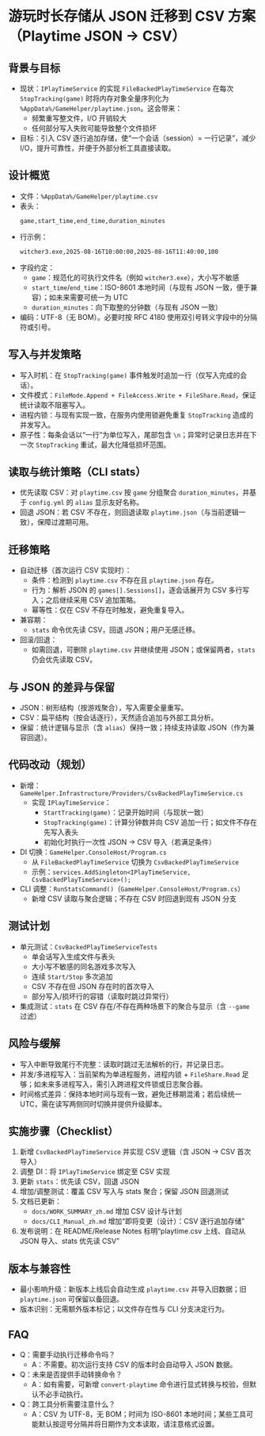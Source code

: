 # 游玩时长存储从 JSON 迁移到 CSV 方案（Playtime JSON -> CSV）

## 背景与目标
- 现状：`IPlayTimeService` 的实现 `FileBackedPlayTimeService` 在每次 `StopTracking(game)` 时将内存对象全量序列化为 `%AppData%/GameHelper/playtime.json`。这会带来：
  - 频繁重写整文件，I/O 开销较大
  - 任何部分写入失败可能导致整个文件损坏
- 目标：引入 CSV 逐行追加存储，使“一个会话（session）= 一行记录”，减少 I/O，提升可靠性，并便于外部分析工具直接读取。

## 设计概览
- 文件：`%AppData%/GameHelper/playtime.csv`
- 表头：
  ```text
  game,start_time,end_time,duration_minutes
  ```
- 行示例：
  ```text
  witcher3.exe,2025-08-16T10:00:00,2025-08-16T11:40:00,100
  ```
- 字段约定：
  - `game`：规范化的可执行文件名（例如 `witcher3.exe`），大小写不敏感
  - `start_time`/`end_time`：ISO-8601 本地时间（与现有 JSON 一致，便于兼容）；如未来需要可统一为 UTC
  - `duration_minutes`：向下取整的分钟数（与现有 JSON 一致）
- 编码：UTF-8（无 BOM）。必要时按 RFC 4180 使用双引号转义字段中的分隔符或引号。

## 写入与并发策略
- 写入时机：在 `StopTracking(game)` 事件触发时追加一行（仅写入完成的会话）。
- 文件模式：`FileMode.Append + FileAccess.Write + FileShare.Read`，保证统计读取不阻塞写入。
- 进程内锁：与现有实现一致，在服务内使用锁避免重复 `StopTracking` 造成的并发写入。
- 原子性：每条会话以“一行”为单位写入，尾部包含 `\n`；异常时记录日志并在下一次 `StopTracking` 重试，最大化降低损坏范围。

## 读取与统计策略（CLI stats）
- 优先读取 CSV：对 `playtime.csv` 按 `game` 分组聚合 `duration_minutes`，并基于 `config.yml` 的 `alias` 显示友好名称。
- 回退 JSON：若 CSV 不存在，则回退读取 `playtime.json`（与当前逻辑一致），保障过渡期可用。

## 迁移策略
- 自动迁移（首次运行 CSV 实现时）：
  - 条件：检测到 `playtime.csv` 不存在且 `playtime.json` 存在。
  - 行为：解析 JSON 的 `games[].Sessions[]`，逐会话展开为 CSV 多行写入；之后继续采用 CSV 追加策略。
  - 幂等性：仅在 CSV 不存在时触发，避免重复导入。
- 兼容期：
  - `stats` 命令优先读 CSV，回退 JSON；用户无感迁移。
- 回滚/回退：
  - 如需回退，可删除 `playtime.csv` 并继续使用 JSON；或保留两者，`stats` 仍会优先读取 CSV。

## 与 JSON 的差异与保留
- JSON：树形结构（按游戏聚合），写入需要全量重写。
- CSV：扁平结构（按会话逐行），天然适合追加与外部工具分析。
- 保留：统计逻辑与显示（含 `alias`）保持一致；持续支持读取 JSON（作为兼容回退）。

## 代码改动（规划）
- 新增：`GameHelper.Infrastructure/Providers/CsvBackedPlayTimeService.cs`
  - 实现 `IPlayTimeService`：
    - `StartTracking(game)`：记录开始时间（与现状一致）
    - `StopTracking(game)`：计算分钟数并向 CSV 追加一行；如文件不存在先写入表头
    - 初始化时执行一次性 JSON -> CSV 导入（若满足条件）
- DI 切换：`GameHelper.ConsoleHost/Program.cs`
  - 从 `FileBackedPlayTimeService` 切换为 `CsvBackedPlayTimeService`
  - 示例：`services.AddSingleton<IPlayTimeService, CsvBackedPlayTimeService>();`
- CLI 调整：`RunStatsCommand()`（`GameHelper.ConsoleHost/Program.cs`）
  - 新增 CSV 读取与聚合逻辑；不存在 CSV 时回退到现有 JSON 分支

## 测试计划
- 单元测试：`CsvBackedPlayTimeServiceTests`
  - 单会话写入生成文件与表头
  - 大小写不敏感的同名游戏多次写入
  - 连续 `Start/Stop` 多次追加
  - CSV 不存在但 JSON 存在时的首次导入
  - 部分写入/损坏行的容错（读取时跳过异常行）
- 集成测试：`stats` 在 CSV 存在/不存在两种场景下的聚合与显示（含 `--game` 过滤）

## 风险与缓解
- 写入中断导致尾行不完整：读取时跳过无法解析的行，并记录日志。
- 并发/多进程写入：当前架构为单进程服务，进程内锁 + `FileShare.Read` 足够；如未来多进程写入，需引入跨进程文件锁或日志聚合器。
- 时间格式差异：保持本地时间与现有一致，避免迁移期混淆；若后续统一 UTC，需在读写两侧同时切换并提供升级脚本。

## 实施步骤（Checklist）
1) 新增 `CsvBackedPlayTimeService` 并实现 CSV 逻辑（含 JSON -> CSV 首次导入）
2) 调整 DI：将 `IPlayTimeService` 绑定至 CSV 实现
3) 更新 `stats`：优先读 CSV，回退 JSON
4) 增加/调整测试：覆盖 CSV 写入与 stats 聚合；保留 JSON 回退测试
5) 文档已更新：
   - `docs/WORK_SUMMARY_zh.md` 增加 CSV 设计与计划
   - `docs/CLI_Manual_zh.md` 增加“即将变更（设计）：CSV 逐行追加存储”
6) 发布说明：在 README/Release Notes 标明“playtime.csv 上线、自动从 JSON 导入、stats 优先读 CSV”

## 版本与兼容性
- 最小影响升级：新版本上线后会自动生成 `playtime.csv` 并导入旧数据；旧 `playtime.json` 可保留以备回退。
- 版本识别：无需额外版本标记；以文件存在性与 CLI 分支决定行为。

## FAQ
- Q：需要手动执行迁移命令吗？
  - A：不需要。初次运行支持 CSV 的版本时会自动导入 JSON 数据。
- Q：未来是否提供手动转换命令？
  - A：如有需要，可新增 `convert-playtime` 命令进行显式转换与校验，但默认不必手动执行。
- Q：跨工具分析需要注意什么？
  - A：CSV 为 UTF-8，无 BOM；时间为 ISO-8601 本地时间；某些工具可能默认按逗号分隔并将日期作为文本读取，请注意格式设置。
